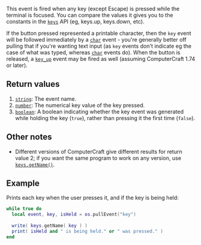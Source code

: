 This event is fired when any key (except Escape) is pressed while the terminal is focused. You can compare the values it gives you to the constants in the [`keys`] API (eg, keys.up, keys.down, etc).

If the button pressed represented a printable character, then the `key` event will be followed immediately by a [`char`] event - you're generally better off pulling that if you're wanting text input (as `key` events don't indicate eg the case of what was typed, whereas [`char`] events do). When the button is released, a [`key_up`] event may be fired as well (assuming ComputerCraft 1.74 or later).

## Return values
1. [`string`]: The event name.
2. [`number`]: The numerical key value of the key pressed.
3. [`boolean`]: A boolean indicating whether the key event was generated while holding the key (`true`), rather than pressing it the first time (`false`).

## Other notes
- Different versions of ComputerCraft give different results for return value 2; if you want the same program to work on any version, use [`keys.getName()`].

## Example
Prints each key when the user presses it, and if the key is being held:
```lua
while true do
  local event, key, isHeld = os.pullEvent("key")
  
  write( keys.getName( key ) )
  print( isHeld and " is being held." or " was pressed." )
end
```

[`string`]: string
[`number`]: number
[`boolean`]: boolean
[`char`]: char
[`key_up`]: key_up
[`keys`]: https://tweaked.cc/module/keys.html
[`keys.getName()`]: https://tweaked.cc/module/keys.html
